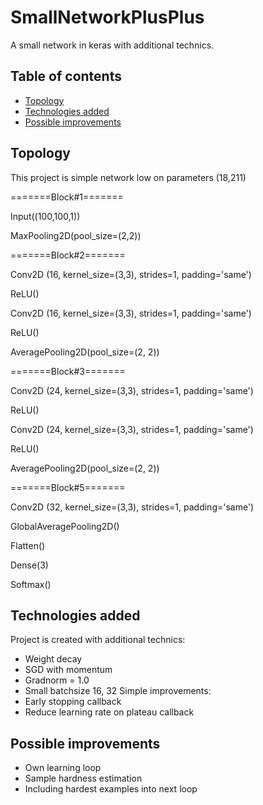 # SmallNetworkPlusPlus
A small network in keras with additional technics.

## Table of contents
* [Topology](#Topoloty)
* [Technologies added](#technologies-added)
* [Possible improvements](#possible-improvements)

## Topology
This project is simple network low on parameters (18,211)

=======Block#1=======

Input((100,100,1))

MaxPooling2D(pool_size=(2,2))

=======Block#2=======

Conv2D (16, kernel_size=(3,3), strides=1, padding='same')

ReLU()

Conv2D (16, kernel_size=(3,3), strides=1, padding='same')

ReLU()

AveragePooling2D(pool_size=(2, 2))

=======Block#3=======

Conv2D (24, kernel_size=(3,3), strides=1, padding='same')

ReLU()

Conv2D (24, kernel_size=(3,3), strides=1, padding='same')

ReLU()

AveragePooling2D(pool_size=(2, 2))

=======Block#5=======

Conv2D (32, kernel_size=(3,3), strides=1, padding='same')

GlobalAveragePooling2D()

Flatten()

Dense(3)

Softmax()
	
## Technologies added
Project is created with additional technics:
* Weight decay
* SGD with momentum
* Gradnorm = 1.0
* Small batchsize 16, 32
Simple improvements:
* Early stopping callback
* Reduce learning rate on plateau callback

## Possible improvements
* Own learning loop
* Sample hardness estimation
* Including hardest examples into next loop

